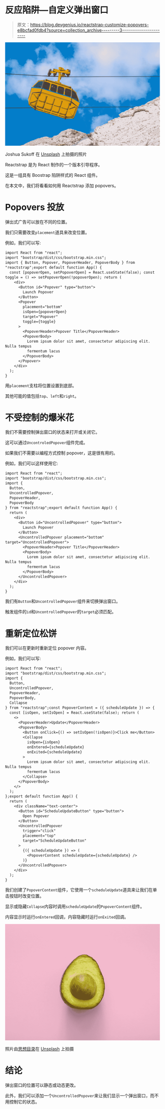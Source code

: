 # 反应陷阱—自定义弹出窗口

> 原文：<https://blog.devgenius.io/reactstrap-customize-popovers-e8bcfad0fdb4?source=collection_archive---------3----------------------->

![](img/b77bb4ddc2861f24848b48c748a3f7bc.png)

Joshua Sukoff 在 [Unsplash](https://unsplash.com?utm_source=medium&utm_medium=referral) 上拍摄的照片

Reactstrap 是为 React 制作的一个版本引导程序。

这是一组具有 Boostrap 陷阱样式的 React 组件。

在本文中，我们将看看如何用 Reactstrap 添加 popovers。

# Popovers 投放

弹出式广告可以放在不同的位置。

我们只需要改变`placement`道具来改变位置。

例如，我们可以写:

```
import React from "react";
import "bootstrap/dist/css/bootstrap.min.css";
import { Button, Popover, PopoverHeader, PopoverBody } from "reactstrap";export default function App() {
  const [popoverOpen, setPopoverOpen] = React.useState(false); const toggle = () => setPopoverOpen(!popoverOpen); return (
    <div>
      <Button id="Popover" type="button">
        Launch Popover
      </Button>
      <Popover
        placement="bottom"
        isOpen={popoverOpen}
        target="Popover"
        toggle={toggle}
      >
        <PopoverHeader>Popover Title</PopoverHeader>
        <PopoverBody>
          Lorem ipsum dolor sit amet, consectetur adipiscing elit. Nulla tempus
          fermentum lacus
        </PopoverBody>
      </Popover>
    </div>
  );
}
```

用`placement`支柱将位置设置到底部。

其他可能的值包括`top`、`left`和`right`。

# 不受控制的爆米花

我们不需要控制弹出窗口的状态来打开或关闭它。

这可以通过`UncontroledPopover`组件完成。

如果我们不需要以编程方式控制 popover，这是很有用的。

例如，我们可以这样使用它:

```
import React from "react";
import "bootstrap/dist/css/bootstrap.min.css";
import {
  Button,
  UncontrolledPopover,
  PopoverHeader,
  PopoverBody
} from "reactstrap";export default function App() {
  return (
    <div>
      <Button id="UncontrolledPopover" type="button">
        Launch Popover
      </Button>
      <UncontrolledPopover placement="bottom" target="UncontrolledPopover">
        <PopoverHeader>Popover Title</PopoverHeader>
        <PopoverBody>
          Lorem ipsum dolor sit amet, consectetur adipiscing elit. Nulla tempus
          fermentum lacus
        </PopoverBody>
      </UncontrolledPopover>
    </div>
  );
}
```

我们有`Button`和`UncontrolledPopover`组件来切换弹出窗口。

触发组件的`id`和`UncontrolledPopover`的`target`必须匹配。

# 重新定位松饼

我们可以在更新时重新定位 popover 内容。

例如，我们可以写:

```
import React from "react";
import "bootstrap/dist/css/bootstrap.min.css";
import {
  Button,
  UncontrolledPopover,
  PopoverHeader,
  PopoverBody,
  Collapse
} from "reactstrap";const PopoverContent = ({ scheduleUpdate }) => {
  const [isOpen, setIsOpen] = React.useState(false); return (
    <>
      <PopoverHeader>Update</PopoverHeader>
      <PopoverBody>
        <Button onClick={() => setIsOpen(!isOpen)}>Click me</Button>
        <Collapse
          isOpen={isOpen}
          onEntered={scheduleUpdate}
          onExited={scheduleUpdate}
        >
          Lorem ipsum dolor sit amet, consectetur adipiscing elit. Nulla tempus
          fermentum lacus
        </Collapse>
      </PopoverBody>
    </>
  );
};export default function App() {
  return (
    <div className="text-center">
      <Button id="ScheduleUpdateButton" type="button">
        Open Popover
      </Button>
      <UncontrolledPopover
        trigger="click"
        placement="top"
        target="ScheduleUpdateButton"
      >
        {({ scheduleUpdate }) => (
          <PopoverContent scheduleUpdate={scheduleUpdate} />
        )}
      </UncontrolledPopover>
    </div>
  );
}
```

我们创建了`PopoverContent`组件，它使用一个`scheduleUpdate`道具来让我们在单击按钮时改变位置。

显示或隐藏`Collapse`内容时调用`scheduleUpdate`的`PopoverContent`组件。

内容显示时运行`onEntered`回调，内容隐藏时运行`onExited`回调。

![](img/92d11255f452d4c3852174444bc637f5.png)

照片由[思想目录](https://unsplash.com/@thoughtcatalog?utm_source=medium&utm_medium=referral)在 [Unsplash](https://unsplash.com?utm_source=medium&utm_medium=referral) 上拍摄

# 结论

弹出窗口的位置可以静态或动态更改。

此外，我们可以添加一个`UncontrolledPopover`来让我们显示一个弹出窗口，而不用控制它的状态。